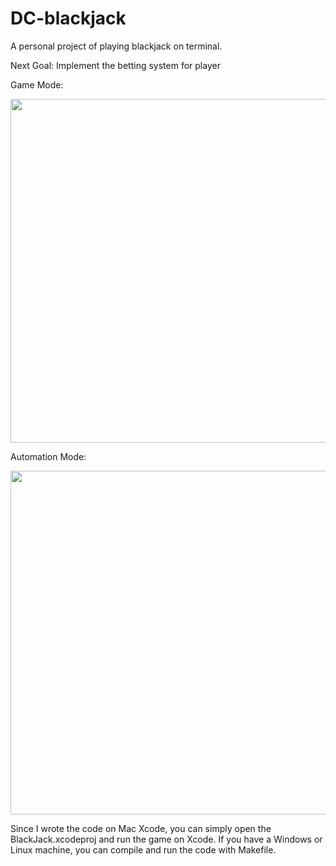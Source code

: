 # DC-blackjack
A personal project of playing blackjack on terminal.

Next Goal: Implement the betting system for player

Game Mode:

<img src="gameMode.gif" width="550">

Automation Mode:

<img src="automationMode.gif" width="550">


Since I wrote the code on Mac Xcode, you can simply open the BlackJack.xcodeproj and run the game on Xcode.
If you have a Windows or Linux machine, you can compile and run the code with Makefile.
